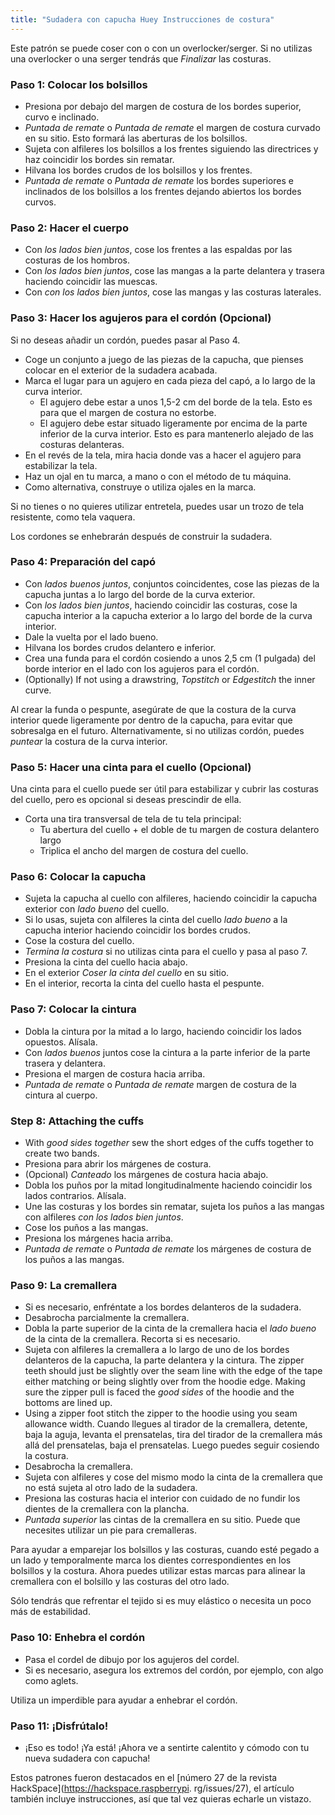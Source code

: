 ```yaml
---
title: "Sudadera con capucha Huey Instrucciones de costura"
---
```


<Note>

Este patrón se puede coser con o con un overlocker/serger. Si no utilizas una overlocker o una serger tendrás que _Finalizar_ las costuras.

</Note>

### Paso 1: Colocar los bolsillos

- Presiona por debajo del margen de costura de los bordes superior, curvo e inclinado.
- _Puntada de remate_ o _Puntada de remate_ el margen de costura curvado en su sitio. Esto formará las aberturas de los bolsillos.
- Sujeta con alfileres los bolsillos a los frentes siguiendo las directrices y haz coincidir los bordes sin rematar.
- Hilvana los bordes crudos de los bolsillos y los frentes.
- _Puntada de remate_ o _Puntada de remate_ los bordes superiores e inclinados de los bolsillos a los frentes dejando abiertos los bordes curvos.

### Paso 2: Hacer el cuerpo

- Con _los lados bien juntos_, cose los frentes a las espaldas por las costuras de los hombros.
- Con _los lados bien juntos_, cose las mangas a la parte delantera y trasera haciendo coincidir las muescas.
- Con _con los lados bien juntos_, cose las mangas y las costuras laterales.

### Paso 3: Hacer los agujeros para el cordón (Opcional)

Si no deseas añadir un cordón, puedes pasar al Paso 4.

- Coge un conjunto a juego de las piezas de la capucha, que pienses colocar en el exterior de la sudadera acabada.
- Marca el lugar para un agujero en cada pieza del capó, a lo largo de la curva interior.
  - El agujero debe estar a unos 1,5-2 cm del borde de la tela. Esto es para que el margen de costura no estorbe.
  - El agujero debe estar situado ligeramente por encima de la parte inferior de la curva interior. Esto es para mantenerlo alejado de las costuras delanteras.
- En el revés de la tela, mira hacia donde vas a hacer el agujero para estabilizar la tela.
- Haz un ojal en tu marca, a mano o con el método de tu máquina.
- Como alternativa, construye o utiliza ojales en la marca.

<Tip>

Si no tienes o no quieres utilizar entretela, puedes usar un trozo de tela resistente, como tela vaquera.

</Tip>

<Note>

Los cordones se enhebrarán después de construir la sudadera.

</Note>

### Paso 4: Preparación del capó

- Con _lados buenos juntos_, conjuntos coincidentes, cose las piezas de la capucha juntas a lo largo del borde de la curva exterior.
- Con _los lados bien juntos_, haciendo coincidir las costuras, cose la capucha interior a la capucha exterior a lo largo del borde de la curva interior.
- Dale la vuelta por el lado bueno.
- Hilvana los bordes crudos delantero e inferior.
- Crea una funda para el cordón cosiendo a unos 2,5 cm (1 pulgada) del borde interior en el lado con los agujeros para el cordón.
- (Optionally) If not using a drawstring, _Topstitch_ or _Edgestitch_ the inner curve.

<Note>

Al crear la funda o pespunte, asegúrate de que la costura de la curva interior quede ligeramente por dentro de la capucha, para evitar que sobresalga en el futuro.
Alternativamente, si no utilizas cordón, puedes _puntear_ la costura de la curva interior.

</Note>

### Paso 5: Hacer una cinta para el cuello (Opcional)

Una cinta para el cuello puede ser útil para estabilizar y cubrir las costuras del cuello, pero es opcional si deseas prescindir de ella.

- Corta una tira transversal de tela de tu tela principal:
  - Tu abertura del cuello + el doble de tu margen de costura delantero largo
  - Triplica el ancho del margen de costura del cuello.

### Paso 6: Colocar la capucha

- Sujeta la capucha al cuello con alfileres, haciendo coincidir la capucha exterior con _lado bueno_ del cuello.
- Si lo usas, sujeta con alfileres la cinta del cuello _lado bueno_ a la capucha interior haciendo coincidir los bordes crudos.
- Cose la costura del cuello.
- _Termina la costura_ si no utilizas cinta para el cuello y pasa al paso 7.
- Presiona la cinta del cuello hacia abajo.
- En el exterior _Coser la cinta del cuello_ en su sitio.
- En el interior, recorta la cinta del cuello hasta el pespunte.

### Paso 7: Colocar la cintura

- Dobla la cintura por la mitad a lo largo, haciendo coincidir los lados opuestos. Alísala.
- Con _lados buenos_ juntos cose la cintura a la parte inferior de la parte trasera y delantera.
- Presiona el margen de costura hacia arriba.
- _Puntada de remate_ o _Puntada de remate_ margen de costura de la cintura al cuerpo.

### Step 8: Attaching the cuffs

- With _good sides together_ sew the short edges of the cuffs together to create two bands.
- Presiona para abrir los márgenes de costura.
- (Opcional) _Canteado_ los márgenes de costura hacia abajo.
- Dobla los puños por la mitad longitudinalmente haciendo coincidir los lados contrarios. Alísala.
- Une las costuras y los bordes sin rematar, sujeta los puños a las mangas con alfileres _con los lados bien juntos_.
- Cose los puños a las mangas.
- Presiona los márgenes hacia arriba.
- _Puntada de remate_ o _Puntada de remate_ los márgenes de costura de los puños a las mangas.

### Paso 9: La cremallera

- Si es necesario, enfréntate a los bordes delanteros de la sudadera.
- Desabrocha parcialmente la cremallera.
- Dobla la parte superior de la cinta de la cremallera hacia el _lado bueno_ de la cinta de la cremallera. Recorta si es necesario.
- Sujeta con alfileres la cremallera a lo largo de uno de los bordes delanteros de la capucha, la parte delantera y la cintura. The zipper teeth should just be slightly over the seam line with the edge of the tape either matching or being slightly over from the hoodie edge. Making sure the zipper pull is faced the _good sides_ of the hoodie and the bottoms are lined up.
- Using a zipper foot stitch the zipper to the hoodie using you seam allowance width. Cuando llegues al tirador de la cremallera, detente, baja la aguja, levanta el prensatelas, tira del tirador de la cremallera más allá del prensatelas, baja el prensatelas. Luego puedes seguir cosiendo la costura.
- Desabrocha la cremallera.
- Sujeta con alfileres y cose del mismo modo la cinta de la cremallera que no está sujeta al otro lado de la sudadera.
- Presiona las costuras hacia el interior con cuidado de no fundir los dientes de la cremallera con la plancha.
- _Puntada superior_ las cintas de la cremallera en su sitio. Puede que necesites utilizar un pie para cremalleras.

<Tip>

Para ayudar a emparejar los bolsillos y las costuras, cuando esté pegado a un lado y temporalmente marca los dientes correspondientes en los bolsillos y la costura. Ahora puedes utilizar estas marcas para alinear la cremallera con el bolsillo y las costuras del otro lado.

</Tip>

<Note>

Sólo tendrás que refrentar el tejido si es muy elástico o necesita un poco más de estabilidad.

</Note>

### Paso 10: Enhebra el cordón

- Pasa el cordel de dibujo por los agujeros del cordel.
- Si es necesario, asegura los extremos del cordón, por ejemplo, con algo como aglets.

<Tip>

Utiliza un imperdible para ayudar a enhebrar el cordón.

</Tip>

### Paso 11: ¡Disfrútalo!

- ¡Eso es todo! ¡Ya está! ¡Ahora ve a sentirte calentito y cómodo con tu nueva sudadera con capucha!

<Note>

Estos patrones fueron destacados en el [número 27 de la revista HackSpace](https://hackspace.raspberrypi. rg/issues/27),
el artículo también incluye instrucciones, así que tal vez quieras echarle un vistazo.

</Note>
